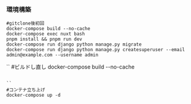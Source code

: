 ### 環境構築
```
#gitclone後初回
docker-compose build --no-cache
docker-compose exec nuxt bash
pnpm install && pnpm run dev
docker-compose run django python manage.py migrate
docker-compose run django python manage.py createsuperuser --email admin@example.com --username admin
```

``
#ビルドし直し
docker-compose build --no-cache
```

``
#コンテナ立ち上げ
docker-compose up -d
```